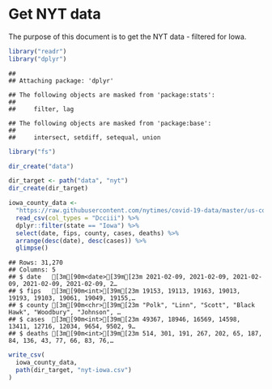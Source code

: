 Get NYT data
================

The purpose of this document is to get the NYT data - filtered for Iowa.

``` r
library("readr")
library("dplyr")
```

    ## 
    ## Attaching package: 'dplyr'

    ## The following objects are masked from 'package:stats':
    ## 
    ##     filter, lag

    ## The following objects are masked from 'package:base':
    ## 
    ##     intersect, setdiff, setequal, union

``` r
library("fs")
```

``` r
dir_create("data")

dir_target <- path("data", "nyt")
dir_create(dir_target)
```

``` r
iowa_county_data <- 
  "https://raw.githubusercontent.com/nytimes/covid-19-data/master/us-counties.csv" %>%
  read_csv(col_types = "Dcciii") %>%
  dplyr::filter(state == "Iowa") %>%
  select(date, fips, county, cases, deaths) %>%
  arrange(desc(date), desc(cases)) %>%
  glimpse()
```

    ## Rows: 31,270
    ## Columns: 5
    ## $ date   [3m[90m<date>[39m[23m 2021-02-09, 2021-02-09, 2021-02-09, 2021-02-09, 2021-02-09, 2…
    ## $ fips   [3m[90m<int>[39m[23m 19153, 19113, 19163, 19013, 19193, 19103, 19061, 19049, 19155,…
    ## $ county [3m[90m<chr>[39m[23m "Polk", "Linn", "Scott", "Black Hawk", "Woodbury", "Johnson", …
    ## $ cases  [3m[90m<int>[39m[23m 49367, 18946, 16569, 14598, 13411, 12716, 12034, 9654, 9502, 9…
    ## $ deaths [3m[90m<int>[39m[23m 514, 301, 191, 267, 202, 65, 187, 84, 136, 43, 77, 66, 83, 76,…

``` r
write_csv(
  iowa_county_data,
  path(dir_target, "nyt-iowa.csv")
)
```
